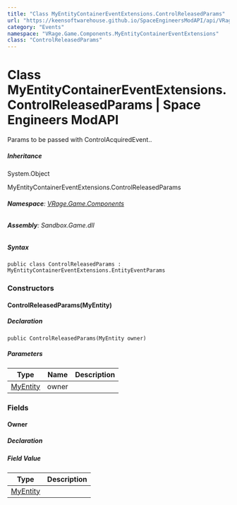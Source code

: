 ```yaml
---
title: "Class MyEntityContainerEventExtensions.ControlReleasedParams"
url: "https://keensoftwarehouse.github.io/SpaceEngineersModAPI/api/VRage.Game.Components.MyEntityContainerEventExtensions.ControlReleasedParams.html"
category: "Events"
namespace: "VRage.Game.Components.MyEntityContainerEventExtensions"
class: "ControlReleasedParams"
---
```


# Class MyEntityContainerEventExtensions.ControlReleasedParams | Space Engineers ModAPI

Params to be passed with ControlAcquiredEvent..

##### Inheritance

System.Object

MyEntityContainerEventExtensions.ControlReleasedParams

###### **Namespace**: [VRage.Game.Components](https://keensoftwarehouse.github.io/SpaceEngineersModAPI/api/VRage.Game.Components.html)

###### **Assembly**: Sandbox.Game.dll

##### Syntax

```
public class ControlReleasedParams : MyEntityContainerEventExtensions.EntityEventParams
```

### Constructors

#### ControlReleasedParams(MyEntity)

##### Declaration

```
public ControlReleasedParams(MyEntity owner)
```

##### Parameters

| Type | Name | Description |
| --- | --- | --- |
| [MyEntity](https://keensoftwarehouse.github.io/SpaceEngineersModAPI/api/VRage.Game.Entity.MyEntity.html) | owner |     |

### Fields

#### Owner

##### Declaration

##### Field Value

| Type | Description |
| --- | --- |
| [MyEntity](https://keensoftwarehouse.github.io/SpaceEngineersModAPI/api/VRage.Game.Entity.MyEntity.html) |     |
